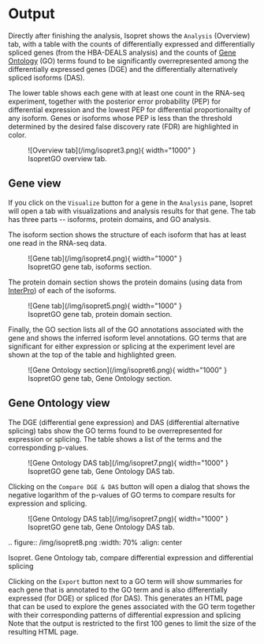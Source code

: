 # Output


Directly after finishing the analysis, Isopret shows the ``Analysis`` (Overview) tab, with a table with
the counts of differentially expressed and differentially spliced genes (from the HBA-DEALS analysis)
and the counts of [Gene Ontology](http://geneontology.org/) (GO) terms found to be significantly
overrepresented among the differentially expressed genes (DGE) and the differentially alternatively spliced
isoforms (DAS).

The lower table shows each gene with at least one count in the RNA-seq experiment, together with the
posterior error probability (PEP) for differential expression and the lowest PEP for differential proportionailty
of any isoform. Genes or isoforms whose PEP is less than the threshold determined by the desired
false discovery rate (FDR) are highlighted in color.



<figure markdown>
![Overview tab](/img/isopret3.png){ width="1000" }
<figcaption>IsopretGO overview tab.
</figcaption>
</figure>




## Gene view


If you click on the ``Visualize`` button for a gene in the ``Analysis`` pane, Isopret will open a tab with visualizations
and analysis results for that gene. The tab has three parts -- isoforms, protein domains, and GO analysis.


The isoform section shows the structure of each isoform that has at least one read in the RNA-seq data.

<figure markdown>
![Gene tab](/img/isopret4.png){ width="1000" }
<figcaption>IsopretGO gene tab, isoforms section.
</figcaption>
</figure>



The protein domain section shows the protein domains (using data from [InterPro](http://www.ebi.ac.uk/interpro/)) of
each of the isoforms.

<figure markdown>
![Gene tab](/img/isopret5.png){ width="1000" }
<figcaption>IsopretGO gene tab, protein domain section.
</figcaption>
</figure>



Finally, the GO section lists all of the GO annotations associated with the gene and shows the inferred isoform level
annotations. GO terms that are significant for either expression or splicing at the experiment level are shown
at the top of the table and highlighted green.


<figure markdown>
![Gene Ontology section](/img/isopret6.png){ width="1000" }
<figcaption>IsopretGO gene tab, Gene Ontology section.
</figcaption>
</figure>



## Gene Ontology view


The DGE (differential gene expression) and DAS (differential alternative splicing) tabs show the GO terms found
to be overrepresented for expression or splicing. The table shows a list of the terms and the corresponding
p-values.

<figure markdown>
![Gene Ontology DAS tab](/img/isopret7.png){ width="1000" }
<figcaption>IsopretGO gene tab, Gene Ontology DAS tab.
</figcaption>
</figure>



Clicking on the ``Compare DGE & DAS`` button will open a dialog that shows the negative logarithm of the p-values
of GO terms to compare results for expression and splicing.

<figure markdown>
![Gene Ontology DAS tab](/img/isopret7.png){ width="1000" }
<figcaption>IsopretGO gene tab, Gene Ontology DAS tab.
</figcaption>
</figure>
.. figure:: /img/isopret8.png
   :width: 70%
   :align: center

   Isopret. Gene Ontology tab, compare differential expression and differential splicing



Clicking on the ``Export`` button next to a GO term will show summaries for each gene that is annotated to the GO term
and is also differentially expressed (for DGE) or spliced (for DAS). This generates an HTML page that can be
used to explore the genes associated with the GO term together with their corresponding patterns of differential expression and splicing
Note that the output is restricted to the first 100 genes to limit the size of the resulting HTML page.

